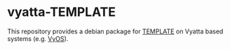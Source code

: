 # vyatta-TEMPLATE

This repository provides a debian package for [TEMPLATE](#) 
on Vyatta based systems (e.g. [VyOS](https://vyos.io/)).
